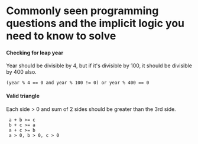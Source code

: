 # Commonly seen programming questions and the implicit logic you need to know to solve

#### Checking for leap year
Year should be divisible by 4, but if it's divisible by 100, it should be divisible by 400 also.
``` 
(year % 4 == 0 and year % 100 != 0) or year % 400 == 0
```

#### Valid triangle
Each side > 0 and sum of 2 sides should be greater than the 3rd side.
```
 a + b >= c
 b + c >= a
 a + c >= b
 a > 0, b > 0, c > 0
```

